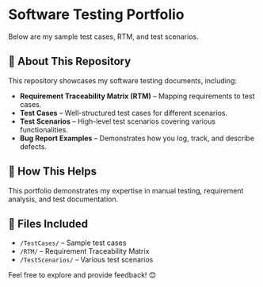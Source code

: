 # Software Testing Portfolio  

Below are my sample test cases, RTM, and test scenarios.  

## 📌 About This Repository  
This repository showcases my software testing documents, including:  
- **Requirement Traceability Matrix (RTM)** – Mapping requirements to test cases.  
- **Test Cases** – Well-structured test cases for different scenarios.  
- **Test Scenarios** – High-level test scenarios covering various functionalities.  
- **Bug Report Examples** – Demonstrates how you log, track, and describe defects. 

## 🚀 How This Helps  
This portfolio demonstrates my expertise in manual testing, requirement analysis, and test documentation.  

## 📂 Files Included  
- `/TestCases/` – Sample test cases  
- `/RTM/` – Requirement Traceability Matrix  
- `/TestScenarios/` – Various test scenarios  

Feel free to explore and provide feedback! 😊  
